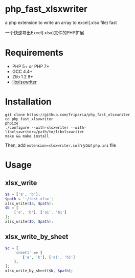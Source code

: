 # php_fast_xlsxwriter
a php extension to write an array to excel(.xlsx file) fast

一个快速导出Excel(.xlsx)文件的PHP扩展
# Requirements
* PHP 5+ or PHP 7+
* GCC 4.4+
* Zlib 1.2.8+
* [libxlsxwriter](https://github.com/jmcnamara/libxlsxwriter)

# Installation
 ```shell
 git clone https://github.com/friparia/php_fast_xlsxwriter
 cd php_fast_xlsxwriter
 phpize
 ./configure --with-xlsxwriter --with-libxlsxwriter=/path/to/libxlsxwriter
 make && make install
 ```
 Then, add `extension=xlsxwriter.so` in your `php.ini` file
 
# Usage
## xlsx_write
  ```php
  $a = ['a', 'b'];
  $path = '~/test.xlsx';
  xlsx_write($a, $path);
  $b = [
      ['a', 'b'], ['a1', 'b1']
  ];
  xlsx_write($b, $path);
  ```
## xlsx_write_by_sheet
  ```php
  $c = [
      'sheet1' => [
          ['a', 'b'], ['a1', 'b1']
      ],
  ];
  xlsx_write_by_sheet($b, $path);
  ```

